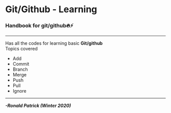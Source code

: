 <h1>Git/Github - Learning</h1>

<h3>Handbook for git/github🔥⚡</h3>
<hr>

Has all the codes for learning basic <b>Git/github</b>
<br>
Topics covered
<ul>
<li>Add</li>
<li>Commit</li>
<li>Branch</li>
<li>Merge</li>
<li>Push</li>
<li>Pull</li>
<li>Ignore</li>
</ul>

<hr>
<i><b>-Ronald Patrick (Winter 2020)</b></i>
